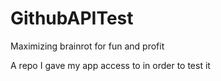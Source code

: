 # GithubAPITest

Maximizing brainrot for fun and profit

A repo I gave my app access to in order to test it
